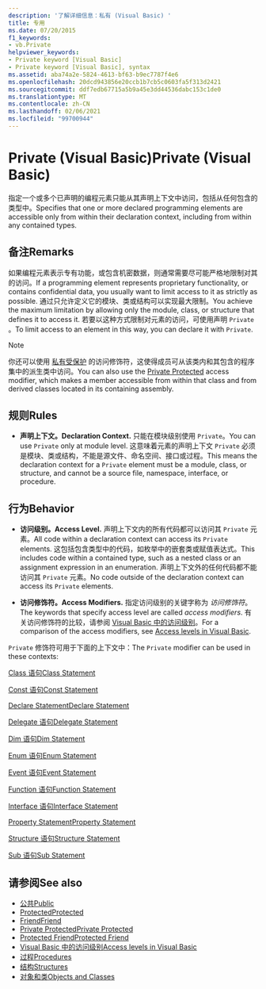```yaml
---
description: '了解详细信息：私有 (Visual Basic) '
title: 专用
ms.date: 07/20/2015
f1_keywords:
- vb.Private
helpviewer_keywords:
- Private keyword [Visual Basic]
- Private keyword [Visual Basic], syntax
ms.assetid: aba74a2e-5824-4613-bf63-b9ec7787f4e6
ms.openlocfilehash: 20dcd943856e20ccb1b7cb5c0603fa5f313d2421
ms.sourcegitcommit: ddf7edb67715a5b9a45e3dd44536dabc153c1de0
ms.translationtype: MT
ms.contentlocale: zh-CN
ms.lasthandoff: 02/06/2021
ms.locfileid: "99700944"
---
```

# <a name="private-visual-basic"></a><span data-ttu-id="c9fba-103">Private (Visual Basic)</span><span class="sxs-lookup"><span data-stu-id="c9fba-103">Private (Visual Basic)</span></span>

<span data-ttu-id="c9fba-104">指定一个或多个已声明的编程元素只能从其声明上下文中访问，包括从任何包含的类型中。</span><span class="sxs-lookup"><span data-stu-id="c9fba-104">Specifies that one or more declared programming elements are accessible only from within their declaration context, including from within any contained types.</span></span>  
  
## <a name="remarks"></a><span data-ttu-id="c9fba-105">备注</span><span class="sxs-lookup"><span data-stu-id="c9fba-105">Remarks</span></span>  

 <span data-ttu-id="c9fba-106">如果编程元素表示专有功能，或包含机密数据，则通常需要尽可能严格地限制对其的访问。</span><span class="sxs-lookup"><span data-stu-id="c9fba-106">If a programming element represents proprietary functionality, or contains confidential data, you usually want to limit access to it as strictly as possible.</span></span> <span data-ttu-id="c9fba-107">通过只允许定义它的模块、类或结构可以实现最大限制。</span><span class="sxs-lookup"><span data-stu-id="c9fba-107">You achieve the maximum limitation by allowing only the module, class, or structure that defines it to access it.</span></span> <span data-ttu-id="c9fba-108">若要以这种方式限制对元素的访问，可使用声明 `Private` 。</span><span class="sxs-lookup"><span data-stu-id="c9fba-108">To limit access to an element in this way, you can declare it with `Private`.</span></span>  

> [!NOTE]
> <span data-ttu-id="c9fba-109">你还可以使用 [私有受保护](private-protected.md) 的访问修饰符，这使得成员可从该类内和其包含的程序集中的派生类中访问。</span><span class="sxs-lookup"><span data-stu-id="c9fba-109">You can also use the [Private Protected](private-protected.md) access modifier, which makes a member accessible from within that class and from derived classes located in its containing assembly.</span></span>

## <a name="rules"></a><span data-ttu-id="c9fba-110">规则</span><span class="sxs-lookup"><span data-stu-id="c9fba-110">Rules</span></span>  

- <span data-ttu-id="c9fba-111">**声明上下文。**</span><span class="sxs-lookup"><span data-stu-id="c9fba-111">**Declaration Context.**</span></span> <span data-ttu-id="c9fba-112">只能在模块级别使用 `Private`。</span><span class="sxs-lookup"><span data-stu-id="c9fba-112">You can use `Private` only at module level.</span></span> <span data-ttu-id="c9fba-113">这意味着元素的声明上下文 `Private` 必须是模块、类或结构，不能是源文件、命名空间、接口或过程。</span><span class="sxs-lookup"><span data-stu-id="c9fba-113">This means the declaration context for a `Private` element must be a module, class, or structure, and cannot be a source file, namespace, interface, or procedure.</span></span>  
  
## <a name="behavior"></a><span data-ttu-id="c9fba-114">行为</span><span class="sxs-lookup"><span data-stu-id="c9fba-114">Behavior</span></span>  
  
- <span data-ttu-id="c9fba-115">**访问级别。**</span><span class="sxs-lookup"><span data-stu-id="c9fba-115">**Access Level.**</span></span> <span data-ttu-id="c9fba-116">声明上下文内的所有代码都可以访问其 `Private` 元素。</span><span class="sxs-lookup"><span data-stu-id="c9fba-116">All code within a declaration context can access its `Private` elements.</span></span> <span data-ttu-id="c9fba-117">这包括包含类型中的代码，如枚举中的嵌套类或赋值表达式。</span><span class="sxs-lookup"><span data-stu-id="c9fba-117">This includes code within a contained type, such as a nested class or an assignment expression in an enumeration.</span></span> <span data-ttu-id="c9fba-118">声明上下文外的任何代码都不能访问其 `Private` 元素。</span><span class="sxs-lookup"><span data-stu-id="c9fba-118">No code outside of the declaration context can access its `Private` elements.</span></span>  
  
- <span data-ttu-id="c9fba-119">**访问修饰符。**</span><span class="sxs-lookup"><span data-stu-id="c9fba-119">**Access Modifiers.**</span></span> <span data-ttu-id="c9fba-120">指定访问级别的关键字称为 *访问修饰符*。</span><span class="sxs-lookup"><span data-stu-id="c9fba-120">The keywords that specify access level are called *access modifiers*.</span></span> <span data-ttu-id="c9fba-121">有关访问修饰符的比较，请参阅 [Visual Basic 中的访问级别](../../programming-guide/language-features/declared-elements/access-levels.md)。</span><span class="sxs-lookup"><span data-stu-id="c9fba-121">For a comparison of the access modifiers, see [Access levels in Visual Basic](../../programming-guide/language-features/declared-elements/access-levels.md).</span></span>  
  
 <span data-ttu-id="c9fba-122">`Private` 修饰符可用于下面的上下文中：</span><span class="sxs-lookup"><span data-stu-id="c9fba-122">The `Private` modifier can be used in these contexts:</span></span>  
  
 [<span data-ttu-id="c9fba-123">Class 语句</span><span class="sxs-lookup"><span data-stu-id="c9fba-123">Class Statement</span></span>](../statements/class-statement.md)  
  
 [<span data-ttu-id="c9fba-124">Const 语句</span><span class="sxs-lookup"><span data-stu-id="c9fba-124">Const Statement</span></span>](../statements/const-statement.md)  
  
 [<span data-ttu-id="c9fba-125">Declare Statement</span><span class="sxs-lookup"><span data-stu-id="c9fba-125">Declare Statement</span></span>](../statements/declare-statement.md)  
  
 [<span data-ttu-id="c9fba-126">Delegate 语句</span><span class="sxs-lookup"><span data-stu-id="c9fba-126">Delegate Statement</span></span>](../statements/delegate-statement.md)  
  
 [<span data-ttu-id="c9fba-127">Dim 语句</span><span class="sxs-lookup"><span data-stu-id="c9fba-127">Dim Statement</span></span>](../statements/dim-statement.md)  
  
 [<span data-ttu-id="c9fba-128">Enum 语句</span><span class="sxs-lookup"><span data-stu-id="c9fba-128">Enum Statement</span></span>](../statements/enum-statement.md)  
  
 [<span data-ttu-id="c9fba-129">Event 语句</span><span class="sxs-lookup"><span data-stu-id="c9fba-129">Event Statement</span></span>](../statements/event-statement.md)  
  
 [<span data-ttu-id="c9fba-130">Function 语句</span><span class="sxs-lookup"><span data-stu-id="c9fba-130">Function Statement</span></span>](../statements/function-statement.md)  
  
 [<span data-ttu-id="c9fba-131">Interface 语句</span><span class="sxs-lookup"><span data-stu-id="c9fba-131">Interface Statement</span></span>](../statements/interface-statement.md)  
  
 [<span data-ttu-id="c9fba-132">Property Statement</span><span class="sxs-lookup"><span data-stu-id="c9fba-132">Property Statement</span></span>](../statements/property-statement.md)  
  
 [<span data-ttu-id="c9fba-133">Structure 语句</span><span class="sxs-lookup"><span data-stu-id="c9fba-133">Structure Statement</span></span>](../statements/structure-statement.md)  
  
 [<span data-ttu-id="c9fba-134">Sub 语句</span><span class="sxs-lookup"><span data-stu-id="c9fba-134">Sub Statement</span></span>](../statements/sub-statement.md)  
  
## <a name="see-also"></a><span data-ttu-id="c9fba-135">请参阅</span><span class="sxs-lookup"><span data-stu-id="c9fba-135">See also</span></span>

- [<span data-ttu-id="c9fba-136">公共</span><span class="sxs-lookup"><span data-stu-id="c9fba-136">Public</span></span>](public.md)
- [<span data-ttu-id="c9fba-137">Protected</span><span class="sxs-lookup"><span data-stu-id="c9fba-137">Protected</span></span>](protected.md)
- [<span data-ttu-id="c9fba-138">Friend</span><span class="sxs-lookup"><span data-stu-id="c9fba-138">Friend</span></span>](friend.md)
- [<span data-ttu-id="c9fba-139">Private Protected</span><span class="sxs-lookup"><span data-stu-id="c9fba-139">Private Protected</span></span>](./private-protected.md)
- [<span data-ttu-id="c9fba-140">Protected Friend</span><span class="sxs-lookup"><span data-stu-id="c9fba-140">Protected Friend</span></span>](./protected-friend.md)
- [<span data-ttu-id="c9fba-141">Visual Basic 中的访问级别</span><span class="sxs-lookup"><span data-stu-id="c9fba-141">Access levels in Visual Basic</span></span>](../../programming-guide/language-features/declared-elements/access-levels.md)
- [<span data-ttu-id="c9fba-142">过程</span><span class="sxs-lookup"><span data-stu-id="c9fba-142">Procedures</span></span>](../../programming-guide/language-features/procedures/index.md)
- [<span data-ttu-id="c9fba-143">结构</span><span class="sxs-lookup"><span data-stu-id="c9fba-143">Structures</span></span>](../../programming-guide/language-features/data-types/structures.md)
- [<span data-ttu-id="c9fba-144">对象和类</span><span class="sxs-lookup"><span data-stu-id="c9fba-144">Objects and Classes</span></span>](../../programming-guide/language-features/objects-and-classes/index.md)
